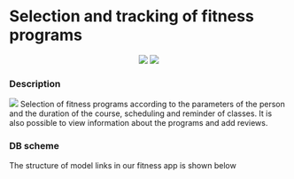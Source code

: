 # Selection and tracking of fitness programs
<p align="center">
<img src="https://img.shields.io/badge/made%20by-Makul%20Raman-blue" >
<img src="https://img.shields.io/github/issues/Fidget66/selection-and-tracking-of-fitness-programs">
</p>

### Description
<img src="https://media.giphy.com/media/cUyvte0RxObfPTDF3A/giphy.gif">
Selection of fitness programs according to the parameters of the person and the duration of the course,
scheduling and reminder of classes. It is also possible to view information about the programs and add reviews.

### DB scheme
The structure of model links in our fitness app is shown below
